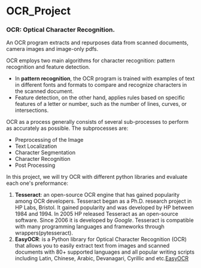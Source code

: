 # OCR_Project
### OCR: Optical Character Recognition.
An OCR program extracts and repurposes data from scanned documents, camera images and image-only pdfs.

OCR employs two main algorithms for character recognition: pattern recognition and feature detection.

- In **pattern recognition**, the OCR program is trained with examples of text in different fonts and formats to compare and recognize characters in the scanned document.
- Feature detection, on the other hand, applies rules based on specific features of a letter or number, such as the number of lines, curves, or intersections.

OCR as a process generally consists of several sub-processes to perform as accurately as possible. The subprocesses are:

- Preprocessing of the Image
- Text Localization
- Character Segmentation
- Character Recognition
- Post Processing

In this project, we will try OCR with different python libraries and evaluate each one's preformance:
1. **Tesseract**: an open-source OCR engine that has gained popularity among OCR developers. Tesseract began as a Ph.D. research project in HP Labs, Bristol. It gained popularity and was developed by HP between 1984 and 1994. In 2005 HP released Tesseract as an open-source software. Since 2006 it is developed by *Google*. Tesseract is compatible with many programming languages and frameworks through wrappers(pytesseract).
2. **EasyOCR**: is a Python library for Optical Character Recognition (OCR) that allows you to easily extract text from images and scanned documents with 80+ supported languages and all popular writing scripts including Latin, Chinese, Arabic, Devanagari, Cyrillic and etc.[EasyOCR](https://github.com/JaidedAI/EasyOCR?tab=readme-ov-file)

